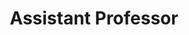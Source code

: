 ---
layout: person
name: "Chenyang Si"
image: "/assets/people/chenyangsi.jpg"
title: "Assistant Professor"
category: "Fulltime Faculty"
links:
  - link: "https://scholar.google.com/citations?user=XdahAuoAAAAJ"
    icon: "scholar"
  - link: "chenyang.si@nju.edu.cn"
    icon: "email"
  - link: "https://chenyangsi.top"
    icon: "website"
---